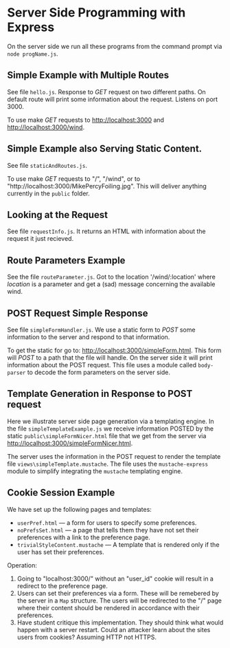# Server Side Programming with Express

On the server side we run all these programs from the command prompt via `node progName.js`.

## Simple Example with Multiple Routes

See file `hello.js`. Response to *GET* request on two different paths. On default route will print some information about the request. Listens on port 3000.

To use make *GET* requests to <http://localhost:3000> and <http://localhost:3000/wind>.

## Simple Example also Serving Static Content.

See file `staticAndRoutes.js`.

To use make *GET* requests to "/", "/wind", or to "http://localhost:3000/MikePercyFoiling.jpg". This will deliver anything currently in the `public` folder.

## Looking at the Request

See file `requestInfo.js`. It returns an HTML with information about the request it just recieved.

## Route Parameters Example

See the file `routeParameter.js`. Got to the location '/wind/:location' where *location* is a parameter and get a (sad) message concerning the available wind.  

## POST Request Simple Response

See file `simpleFormHandler.js`. We use a static form to *POST* some information to the server and respond to that information.

To get the static for go to: <http://localhost:3000/simpleForm.html>.
This form will *POST* to a path that the file will handle. On the server side it will print information about the POST request. This file uses a module called `body-parser` to decode the form parameters on the server side.

## Template Generation in Response to POST request

Here we illustrate server side page generation via a templating engine. In the file `simpleTemplateExample.js` we receive information POSTED by the static `public\simpleFormNicer.html` file that we get from the server via <http://localhost:3000/simpleFormNicer.html>.

The server uses the information in the POST request to render the template file `views\simpleTemplate.mustache`. The file uses the `mustache-express` module to simplify integrating the `mustache` templating engine.

## Cookie Session Example

We have set up the following pages and templates:

* `userPref.html` &mdash; a form for users to specify some preferences.
* `noPrefsSet.html` &mdash; a page that tells them they have not set their preferences with a link to the preference page.
* `trivialStyleContent.mustache` &mdash; A template that is rendered only if the user has set their preferences. 

Operation:

1. Going to "localhost:3000/" without an "user_id" cookie will result in a redirect to the preference page.
2. Users can set their preferences via a form. These will be remebered by the server in a `Map` structure. The users will be redirected to the "/" page where their content should be rendered in accordance with their preferences.
3. Have student critique this implementation. They should think what would happen with a server restart. Could an attacker learn about the sites users from cookies? Assuming HTTP not HTTPS.


